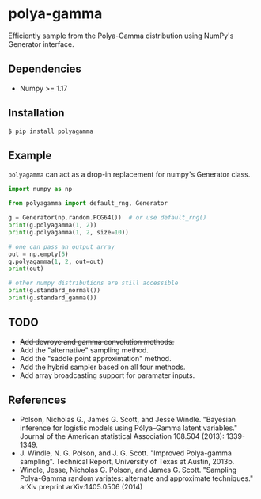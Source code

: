 # polya-gamma
Efficiently sample from the Polya-Gamma distribution using NumPy's Generator interface.


## Dependencies
- Numpy >= 1.17 


## Installation
```shell
$ pip install polyagamma
```


## Example
`polyagamma` can act as a drop-in replacement for numpy's Generator class.
```python
import numpy as np

from polyagamma import default_rng, Generator

g = Generator(np.random.PCG64())  # or use default_rng()
print(g.polyagamma(1, 2))
print(g.polyagamma(1, 2, size=10))

# one can pass an output array
out = np.empty(5)
g.polyagamma(1, 2, out=out)
print(out)

# other numpy distributions are still accessible
print(g.standard_normal())
print(g.standard_gamma())
```

## TODO
- ~~Add devroye and gamma convolution methods.~~
- Add the "alternative" sampling method.
- Add the "saddle point approximation" method.
- Add the hybrid sampler based on all four methods.
- Add array broadcasting support for paramater inputs.

## References
- Polson, Nicholas G., James G. Scott, and Jesse Windle. "Bayesian inference for logistic models using Pólya–Gamma latent variables." Journal of the American statistical Association 108.504 (2013): 1339-1349.
- J. Windle, N. G. Polson, and J. G. Scott. "Improved Polya-gamma sampling". Technical Report, University of Texas at Austin, 2013b.
- Windle, Jesse, Nicholas G. Polson, and James G. Scott. "Sampling Polya-Gamma random variates: alternate and approximate techniques." arXiv preprint arXiv:1405.0506 (2014)
